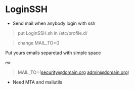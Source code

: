 LoginSSH
========

* Send mail when anybody login with ssh

> put LoginSSH.sh in /etc/profile.d/

> change MAIL_TO=()

Put yours emails separetad with simple space

ex:
> MAIL_TO=(security@domain.org admin@domain.org)

* Need MTA and mailutils
